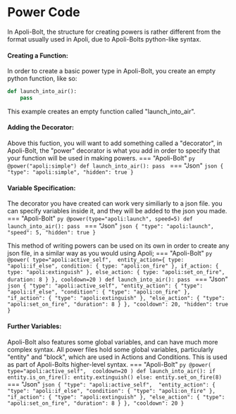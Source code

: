 # Power Code

In Apoli-Bolt, the structure for creating powers is rather different from the format usually used in Apoli, due to Apoli-Bolts python-like syntax.

#### Creating a Function:

In order to create a basic power type in Apoli-Bolt, you create an empty python function, like so:
```py
def launch_into_air():
    pass
```
This example creates an empty function called "launch_into_air".

#### Adding the Decorator:

Above this fuction, you will want to add something called a "decorator", in Apoli-Bolt, the "power" decorator is what you add in order to specify that your function will be used in making powers.
=== "Apoli-Bolt"
    ```py
    @power("apoli:simple")
    def launch_into_air():
        pass
    ```
=== "Json"
    ```json
    {
        "type": "apoli:simple",
        "hidden": true
    }
    ```

#### Variable Specification:
The decorator you have created can work very similiarly to a json file. you can specify variables inside it, and they will be added to the json you made.
=== "Apoli-Bolt"
    ```py
    @power(type="apoli:launch", speed=5)
    def launch_into_air():
        pass
    ```
=== "Json"
    ```json
    {
        "type": "apoli:launch",
        "speed": 5,
        "hidden": true
    }
    ```

This method of writing powers can be used on its own in order to create any json file, in a similar way as you would using Apoli;
=== "Apoli-Bolt"
    ```py
    @power(
        type="apoli:active_self", 
        entity_action={
            type: "apoli:if_else",
            condition: {
                type: "apoli:on_fire"
            },
            if_action: {
                type: "apoli:extinguish"
            },
            else_action: {
                type: "apoli:set_on_fire",
                duration: 8
            }
        },
        cooldown=20
    )
    def launch_into_air():
        pass
    ```
=== "Json"
    ```json
    {
        "type": "apoli:active_self",
        "entity_action": {
            "type": "apoli:if_else",
            "condition": {
                "type": "apoli:on_fire"
            },
            "if_action": {
                "type": "apoli:extinguish"
            },
            "else_action": {
                "type": "apoli:set_on_fire",
                "duration": 8
            }
        },
        "cooldown": 20,
        "hidden": true
    }
    ```

#### Further Variables:
Apoli-Bolt also features some global variables, and can have much more complex syntax. All power files hold some global variables, particularly "entity" and "block", which are used in Actions and Conditions. This is used as part of Apoli-Bolts higher-level syntax.
=== "Apoli-Bolt"
    ```py
    @power(
        type="apoli:active_self", 
        cooldown=20
    )
    def launch_into_air():
        if entity.is_on_fire():
            entity.extinguish()
        else:
            entity.set_on_fire(8)
    ```
=== "Json"
    ```json
    {
        "type": "apoli:active_self", 
        "entity_action": {
            "type": "apoli:if_else",
            "condition": {
                "type": "apoli:on_fire"
            },
            "if_action": {
                "type": "apoli:extinguish"
            },
            "else_action": {
                "type": "apoli:set_on_fire",
                "duration": 8
            }
        },
        "cooldown": 20
    }
    ```
